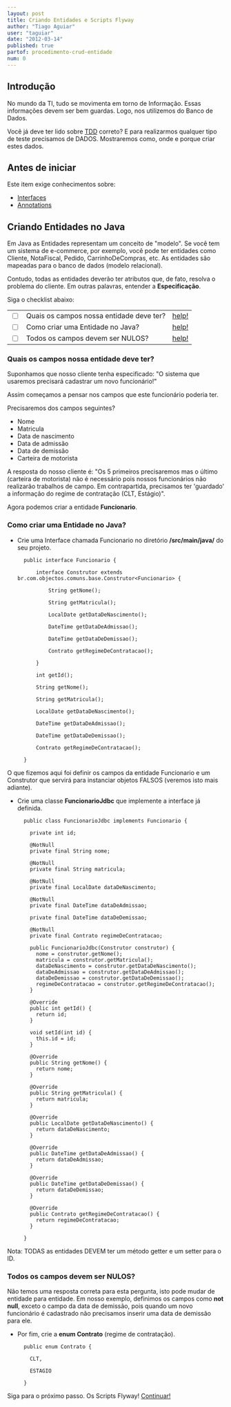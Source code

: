 ```yaml
---
layout: post
title: Criando Entidades e Scripts Flyway
author: "Tiago Aguiar"
user: "taguiar"
date: "2012-03-14"
published: true
partof: procedimento-crud-entidade
num: 0
---
```


## Introdução

No mundo da TI, tudo se movimenta em torno de Informação. Essas informações devem ser bem
guardas. Logo, nos utilizemos do Banco de Dados.

Você já deve ter lido sobre [TDD](http://dojo.objectos.com.br/caixa/processo-00-TDD.html) correto? E para realizarmos qualquer tipo de teste precisamos de DADOS. Mostraremos como, onde e porque criar estes dados. 

## Antes de iniciar 
Este item exige conhecimentos sobre:
 - [Interfaces](http://en.wikipedia.org/wiki/Interface_%28Java%29)
 - [Annotations](http://docs.oracle.com/javase/1.5.0/docs/guide/language/annotations.html)


## Criando Entidades no Java
Em Java as Entidades representam um conceito de "modelo". Se você tem um sistema de e-commerce, 
por exemplo, você pode ter entidades como Cliente, NotaFiscal, Pedido, CarrinhoDeCompras, etc. 
As entidades são mapeadas para o banco de dados (modelo relacional).

Contudo, todas as entidades deverão ter atributos que, de fato, resolva o problema do cliente.
Em outras palavras, entender a __Especificação__.

Siga o checklist abaixo:
<table class="table table-bordered">
 <tr>
   <td class="tac col2em">
    <a id="topo_0_0"><input type="checkbox" /></a>
   </td>
   <td>
    Quais os campos nossa entidade deve ter?
   </td>
   <td>
    <a href="#0_0">help!</a>
   </td>
 </tr>
  <tr>
   <td class="tac col2em">
    <a id="topo_0_0"><input type="checkbox" /></a>
   </td>
   <td>
    Como criar uma Entidade no Java?
   </td>
   <td>
    <a href="#0_1">help!</a>
   </td>
 </tr>
  <tr>
   <td class="tac col2em">
    <a id="topo_0_0"><input type="checkbox" /></a>
   </td>
   <td>
    Todos os campos devem ser NULOS?
   </td>
   <td>
    <a href="#0_2">help!</a>
   </td>
 </tr>
</table>

### <a id="0_0"> </a>Quais os campos nossa entidade deve ter?

Suponhamos que nosso cliente tenha especificado: "O sistema que usaremos precisará cadastrar um
novo funcionário!"

Assim começamos a pensar nos campos que este funcionário poderia ter.

Precisaremos dos campos seguintes?
- Nome
- Matricula
- Data de nascimento
- Data de admissão
- Data de demissão
- Carteira de motorista

A resposta do nosso cliente é: "Os 5 primeiros precisaremos mas o último (carteira de motorista) não
é necessário pois nossos funcionários não realizarão trabalhos de campo. Em contrapartida, precisamos
ter 'guardado' a informação do regime de contratação (CLT, Estágio)".


Agora podemos criar a entidade __Funcionario__.

### <a id="0_1"> </a>Como criar uma Entidade no Java? 


- Crie uma Interface chamada Funcionario no diretório __/src/main/java/__ do seu projeto.

		public interface Funcionario {
			
			interface Construtor extends br.com.objectos.comuns.base.Construtor<Funcionario> {
			
			    String getNome();
				    
			    String getMatricula();
				
			    LocalDate getDataDeNascimento();
				
			    DateTime getDataDeAdmissao();
				    
			    DateTime getDataDeDemissao();
				    
			    Contrato getRegimeDeContratacao();
				
			}
			
			int getId();
				
			String getNome();
				    
			String getMatricula();
				
			LocalDate getDataDeNascimento();
				
			DateTime getDataDeAdmissao();
				    
			DateTime getDataDeDemissao();
				    
			Contrato getRegimeDeContratacao();
				
		}
		
O que fizemos aqui foi definir os campos da entidade Funcionario e um Construtor que 
servirá para instanciar objetos FALSOS (veremos isto mais adiante).

- Crie uma classe __FuncionarioJdbc__ que implemente a interface já definida.


		public class FuncionarioJdbc implements Funcionario {
		
		  private int id;
		
		  @NotNull	 			
		  private final String nome;
		
		  @NotNull			
		  private final String matricula;
		
		  @NotNull
		  private final LocalDate dataDeNascimento;
		  
		  @NotNull
		  private final DateTime dataDeAdmissao;
		  
		  private final DateTime dataDeDemissao;
		  
		  @NotNull
		  private final Contrato regimeDeContratacao;
		
		  public FuncionarioJdbc(Construtor construtor) {
		    nome = construtor.getNome();
		    matricula = construtor.getMatricula();
		    dataDeNascimento = construtor.getDataDeNascimento();
		    dataDeAdmissao = construtor.getDataDeAdmissao();
		    dataDeDemissao = construtor.getDataDeDemissao();
		    regimeDeContratacao = construtor.getRegimeDeContratacao();
		  }
		
		  @Override
		  public int getId() {
		    return id;
		  }
		
		  void setId(int id) {
		    this.id = id;
		  }
		
		  @Override
		  public String getNome() {
		    return nome;
		  }
		
		  @Override
		  public String getMatricula() {
		    return matricula;
		  }
		
		  @Override
		  public LocalDate getDataDeNascimento() {
		    return dataDeNascimento;
		  }
		  
		  @Override
		  public DateTime getDataDeAdmissao() {
		    return dataDeAdmissao;
		  }  
		
		  @Override
		  public DateTime getDataDeDemissao() {
		    return dataDeDemissao;
		  }  
		
		  @Override
		  public Contrato getRegimeDeContratacao() {
		    return regimeDeContratacao;
		  }
		
		}

Nota: TODAS as entidades DEVEM ter um método getter e um setter para o ID.

### <a id="0_2"> </a>Todos os campos devem ser NULOS?

Não temos uma resposta correta para esta pergunta, isto pode mudar de entidade para entidade.
Em nosso exemplo, definimos os campos como __not null__, exceto o campo da data de demissão, pois
quando um novo funcionário é cadastrado não precisamos inserir uma data de demissão para ele.

- Por fim, crie a __enum Contrato__ (regime de contratação).

		public enum Contrato {
		
		  CLT,
		  
		  ESTAGIO
		
		}

Siga para o próximo passo. Os Scripts Flyway! <a href="{{ site.baseurl }}/procedimento/crud-entidade/00.1-criando-testando-script-flyway.html" class="btn btn-success">Continuar!</a>